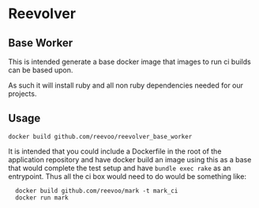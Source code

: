 # Reevolver #
## Base Worker ##

This is intended generate a base docker image that images to run ci builds can be based upon.

As such it will install ruby and all non ruby dependencies needed for our projects.

## Usage ##
```
docker build github.com/reevoo/reevolver_base_worker
```

It is intended that you could include a Dockerfile in the root of the application repository and have docker build an image using this as a base that would complete the test setup and have `bundle exec rake` as an entrypoint. Thus all the ci box would need to do would be something like:

```
  docker build github.com/reevoo/mark -t mark_ci
  docker run mark
```
